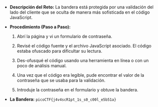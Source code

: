 
- **Descripción del Reto:** La bandera está protegida por una validación del lado del cliente que se oculta de manera más sofisticada en el código JavaScript.
    
- **Procedimiento (Paso a Paso):**
    
    1. Abrí la página y vi un formulario de contraseña.
        
    2. Revisé el código fuente y el archivo JavaScript asociado. El código estaba ofuscado para dificultar su lectura.
        
    3. Des-ofusqué el código usando una herramienta en línea o con un poco de análisis manual.
        
    4. Una vez que el código era legible, pude encontrar el valor de la contraseña que se usaba para la validación.
        
    5. Introduje la contraseña en el formulario y obtuve la bandera.
        
- **La Bandera:** `picoCTF{j4v4scR1pt_1s_s0_c00l_e5b51a}`
